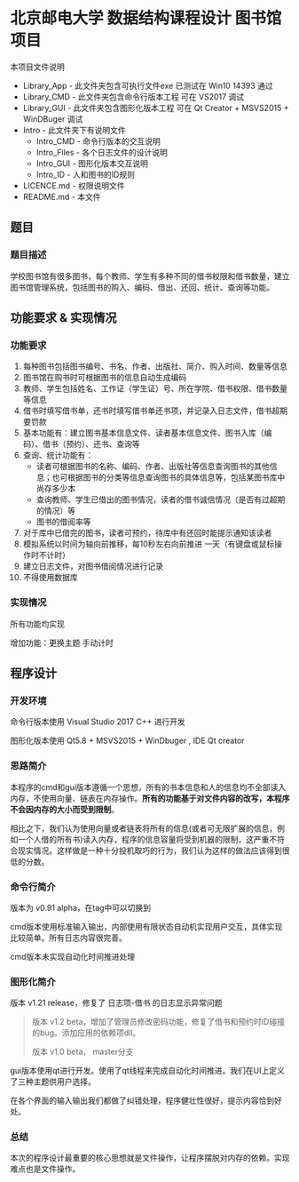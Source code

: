 # 北京邮电大学 数据结构课程设计 图书馆项目

本项目文件说明

* Library_App - 此文件夹包含可执行文件exe 已测试在 Win10 14393 通过
* Library_CMD - 此文件夹包含命令行版本工程 可在 VS2017 调试
* Library_GUI - 此文件夹包含图形化版本工程 可在 Qt Creator + MSVS2015 + WinDBuger 调试
* Intro - 此文件夹下有说明文件
  * Intro_CMD - 命令行版本的交互说明
  * Intro_Files - 各个日志文件的设计说明
  * Intro_GUI - 图形化版本交互说明
  * Intro_ID - 人和图书的ID规则
* LICENCE.md - 权限说明文件
* README.md - 本文件

## 题目

### 题目描述

学校图书馆有很多图书，每个教师、学生有多种不同的借书权限和借书数量，建立图书馆管理系统，包括图书的购入、编码、借出、还回、统计、查询等功能。

## 功能要求 & 实现情况

### 功能要求

1. 每种图书包括图书编号、书名、作者、出版社、简介、购入时间、数量等信息
2. 图书馆在购书时可根据图书的信息自动生成编码
3. 教师、学生包括姓名、工作证（学生证）号、所在学院、借书权限、借书数量等信息
4. 借书时填写借书单，还书时填写借书单还书项，并记录入日志文件，借书超期要罚款
5. 基本功能有：建立图书基本信息文件、读者基本信息文件、图书入库（编码）、借书（预约）、还书、查询等
6. 查询、统计功能有：
    * 读者可根据图书的名称、编码、作者、出版社等信息查询图书的其他信息；也可根据图书的分类等信息查询图书的具体信息等，包括某图书库中尚存多少本
    * 查询教师、学生已借出的图书情况，读者的借书诚信情况（是否有过超期的情况）等
    * 图书的借阅率等
7. 对于库中已借完的图书，读者可预约，待库中有还回时能提示通知该读者
8. 模拟系统以时间为轴向前推移，每10秒左右向前推进 一天（有键盘或鼠标操作时不计时）
9. 建立日志文件，对图书借阅情况进行记录
10. 不得使用数据库

### 实现情况

所有功能均实现

增加功能：更换主题 手动计时

## 程序设计

### 开发环境

命令行版本使用 Visual Studio 2017 C++ 进行开发

图形化版本使用 Qt5.8 + MSVS2015 + WinDbuger , IDE Qt creator

### 思路简介

本程序的cmd和gui版本遵循一个思想，所有的书本信息和人的信息均不全部读入内存，不使用向量、链表在内存操作。**所有的功能基于对文件内容的改写，本程序不会因内存的大小而受到限制**。

相比之下，我们认为使用向量或者链表将所有的信息(或者可无限扩展的信息，例如一个人借的所有书)读入内存，程序的信息容量将受到机器的限制，这严重不符合现实情况。这样做是一种十分投机取巧的行为，我们认为这样的做法应该得到很低的分数。

### 命令行简介

版本为 v0.91 alpha，在tag中可以切换到

cmd版本使用标准输入输出，内部使用有限状态自动机实现用户交互，具体实现比较简单。所有日志内容很完善。

cmd版本未实现自动化时间推进处理

### 图形化简介

版本 v1.21 release，修复了 日志项-借书 的日志显示异常问题

> 版本 v1.2 beta，增加了管理员修改密码功能，修复了借书和预约时ID碰撞的bug。添加应用的依赖项dll。
>
> 版本 v1.0 beta， master分支

gui版本使用qt进行开发。使用了qt线程来完成自动化时间推进。我们在UI上定义了三种主题供用户选择。

在各个界面的输入输出我们都做了纠错处理，程序健壮性很好，提示内容恰到好处。

### 总结

本次的程序设计最重要的核心思想就是文件操作，让程序摆脱对内存的依赖。实现难点也是文件操作。